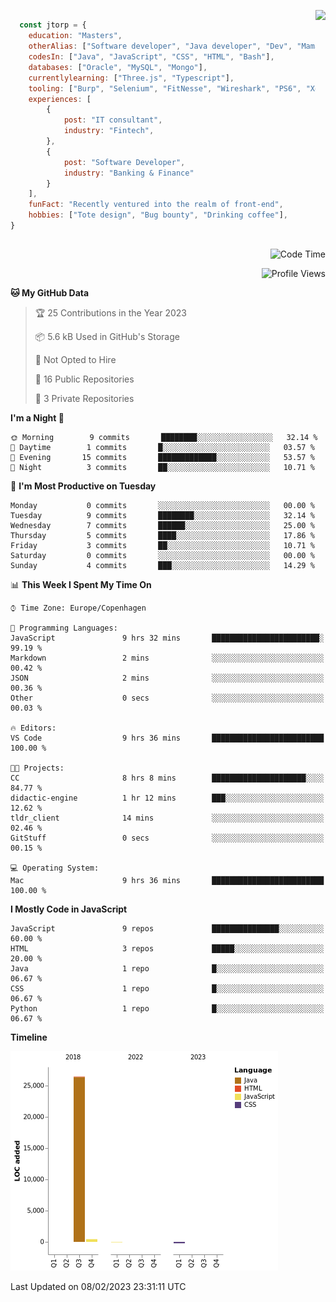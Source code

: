 <p> 
  <img align="right" 
       src="https://media2.giphy.com/media/fAcQ7d1Hnx2XlY6SMe/giphy.webp?cid=ecf05e47a4ikrxauquru0phzjxe4e6rygk4czor1asyzea80&rid=giphy.webp&ct=s" height="150" > 
  </p>
<div align="left">
  
## 
  
```js
  const jtorp = {
    education: "Masters",
    otherAlias: ["Software developer", "Java developer", "Dev", "Mama"],
    codesIn: ["Java", "JavaScript", "CSS", "HTML", "Bash"],
    databases: ["Oracle", "MySQL", "Mongo"],
    currentlylearning: ["Three.js", "Typescript"],
    tooling: ["Burp", "Selenium", "FitNesse", "Wireshark", "PS6", "Xd", "Figma"],
    experiences: [
        {
            post: "IT consultant",
            industry: "Fintech",
        },
        {
            post: "Software Developer",
            industry: "Banking & Finance"
        }
    ],
    funFact: "Recently ventured into the realm of front-end",
    hobbies: ["Tote design", "Bug bounty", "Drinking coffee"],
}
```

##


 <!--START_SECTION:waka-->

  <div align="right"> 
    
  ![Code Time](http://img.shields.io/badge/Code%20Time-487%20hrs%2054%20mins-cyan)

    
  ![Profile Views](http://img.shields.io/badge/Profile%20Views-105-lime)
    
  </div> 

**🐱 My GitHub Data** 

> 🏆 25 Contributions in the Year 2023
 > 
> 📦 5.6 kB Used in GitHub's Storage 
 > 
> 🚫 Not Opted to Hire
 > 
> 📜 16 Public Repositories 
 > 
> 🔑 3 Private Repositories  
 > 
**I'm a Night 🦉** 

```text
🌞 Morning        9 commits       ████████░░░░░░░░░░░░░░░░░   32.14 % 
🌆 Daytime        1 commits       █░░░░░░░░░░░░░░░░░░░░░░░░   03.57 % 
🌃 Evening       15 commits       █████████████░░░░░░░░░░░░   53.57 % 
🌙 Night          3 commits       ██░░░░░░░░░░░░░░░░░░░░░░░   10.71 % 

```
📅 **I'm Most Productive on Tuesday** 

```text
Monday           0 commits       ░░░░░░░░░░░░░░░░░░░░░░░░░   00.00 % 
Tuesday          9 commits       ████████░░░░░░░░░░░░░░░░░   32.14 % 
Wednesday        7 commits       ██████░░░░░░░░░░░░░░░░░░░   25.00 % 
Thursday         5 commits       ████░░░░░░░░░░░░░░░░░░░░░   17.86 % 
Friday           3 commits       ██░░░░░░░░░░░░░░░░░░░░░░░   10.71 % 
Saturday         0 commits       ░░░░░░░░░░░░░░░░░░░░░░░░░   00.00 % 
Sunday           4 commits       ███░░░░░░░░░░░░░░░░░░░░░░   14.29 % 

```


📊 **This Week I Spent My Time On** 

```text
⌚︎ Time Zone: Europe/Copenhagen

💬 Programming Languages: 
JavaScript               9 hrs 32 mins       ████████████████████████░   99.19 % 
Markdown                 2 mins              ░░░░░░░░░░░░░░░░░░░░░░░░░   00.42 % 
JSON                     2 mins              ░░░░░░░░░░░░░░░░░░░░░░░░░   00.36 % 
Other                    0 secs              ░░░░░░░░░░░░░░░░░░░░░░░░░   00.03 % 

🔥 Editors: 
VS Code                  9 hrs 36 mins       █████████████████████████   100.00 % 

🐱‍💻 Projects: 
CC                       8 hrs 8 mins        █████████████████████░░░░   84.77 % 
didactic-engine          1 hr 12 mins        ███░░░░░░░░░░░░░░░░░░░░░░   12.62 % 
tldr_client              14 mins             ░░░░░░░░░░░░░░░░░░░░░░░░░   02.46 % 
GitStuff                 0 secs              ░░░░░░░░░░░░░░░░░░░░░░░░░   00.15 % 

💻 Operating System: 
Mac                      9 hrs 36 mins       █████████████████████████   100.00 % 

```

**I Mostly Code in JavaScript** 

```text
JavaScript               9 repos             ███████████████░░░░░░░░░░   60.00 % 
HTML                     3 repos             █████░░░░░░░░░░░░░░░░░░░░   20.00 % 
Java                     1 repo              █░░░░░░░░░░░░░░░░░░░░░░░░   06.67 % 
CSS                      1 repo              █░░░░░░░░░░░░░░░░░░░░░░░░   06.67 % 
Python                   1 repo              █░░░░░░░░░░░░░░░░░░░░░░░░   06.67 % 

```


**Timeline**

![Chart not found](https://raw.githubusercontent.com/jtorp/jtorp/main/charts/bar_graph.png) 


 Last Updated on 08/02/2023 23:31:11 UTC
<!--END_SECTION:waka-->
